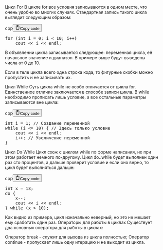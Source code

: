 <p>Цикл For
В цикле for все условия записываются в одном месте, что очень удобно во многих случаях. 
Стандартная запись такого цикла выглядит следующим образом:</p>
<div class="code_element"><div class="lang_line"><text>cpp</text><button class="copy_code_button" onclick="CopyCode(this)"><svg style="width: 1.2em;height: 1.2em;" aria-hidden="true" xmlns="http://www.w3.org/2000/svg" fill="none" viewBox="0 0 24 24"><path stroke="currentColor" stroke-linecap="round" stroke-linejoin="round" stroke-width="2" d="M15 4h3a1 1 0 0 1 1 1v15a1 1 0 0 1-1 1H6a1 1 0 0 1-1-1V5a1 1 0 0 1 1-1h3m0 3h6m-5-4v4h4V3h-4Z"/></svg><text>Copy code</text></button></div><div class="code language-cpp"><div class="highlight"><pre><span></span><span class="k">for</span><span class="w"> </span><span class="p">(</span><span class="kt">int</span><span class="w"> </span><span class="n">i</span><span class="w"> </span><span class="o">=</span><span class="w"> </span><span class="mi">0</span><span class="p">;</span><span class="w"> </span><span class="n">i</span><span class="w"> </span><span class="o">&lt;</span><span class="w"> </span><span class="mi">10</span><span class="p">;</span><span class="w"> </span><span class="n">i</span><span class="o">++</span><span class="p">)</span>
<span class="w">    </span><span class="n">cout</span><span class="w"> </span><span class="o">&lt;&lt;</span><span class="w"> </span><span class="n">i</span><span class="w"> </span><span class="o">&lt;&lt;</span><span class="w"> </span><span class="n">endl</span><span class="p">;</span>
</pre></div></div></div>

<p>В объявлении цикла записывается следующее: переменная цикла, её начальное значение и диапазон. 
В примере выше будут выведены числа от 0 до 10.</p>
<p>Если в теле цикла всего одна строка кода, то фигурные скобки можно пропустить и не записывать их.</p>
<p>Цикл While
Суть цикла while не особо отличается от цикла for. Единственное отличие заключается в способе записи цикла. 
В while необходимо прописать лишь условие, а все остальные параметры записываются вне цикла:</p>
<div class="code_element"><div class="lang_line"><text>cpp</text><button class="copy_code_button" onclick="CopyCode(this)"><svg style="width: 1.2em;height: 1.2em;" aria-hidden="true" xmlns="http://www.w3.org/2000/svg" fill="none" viewBox="0 0 24 24"><path stroke="currentColor" stroke-linecap="round" stroke-linejoin="round" stroke-width="2" d="M15 4h3a1 1 0 0 1 1 1v15a1 1 0 0 1-1 1H6a1 1 0 0 1-1-1V5a1 1 0 0 1 1-1h3m0 3h6m-5-4v4h4V3h-4Z"/></svg><text>Copy code</text></button></div><div class="code language-cpp"><div class="highlight"><pre><span></span><span class="kt">int</span><span class="w"> </span><span class="n">i</span><span class="w"> </span><span class="o">=</span><span class="w"> </span><span class="mi">1</span><span class="p">;</span><span class="w"> </span><span class="c1">// Создание переменной</span>
<span class="k">while</span><span class="w"> </span><span class="p">(</span><span class="n">i</span><span class="w"> </span><span class="o">&lt;=</span><span class="w"> </span><span class="mi">10</span><span class="p">)</span><span class="w"> </span><span class="p">{</span><span class="w"> </span><span class="c1">// Здесь только условие</span>
<span class="w">    </span><span class="n">cout</span><span class="w"> </span><span class="o">&lt;&lt;</span><span class="w"> </span><span class="n">i</span><span class="w"> </span><span class="o">&lt;&lt;</span><span class="w"> </span><span class="n">endl</span><span class="p">;</span>
<span class="w">    </span><span class="n">i</span><span class="o">++</span><span class="p">;</span><span class="w"> </span><span class="c1">// Увеличение переменной</span>
<span class="p">}</span>
</pre></div></div></div>

<p>Цикл Do While
Цикл схож с циклом while по форме написания, но при этом работает немного по-другому. 
Цикл do..while будет выполнен один раз сто процентов, а дальше проверит условие и если оно верно, то цикл будет выполняться дальше:</p>
<div class="code_element"><div class="lang_line"><text>cpp</text><button class="copy_code_button" onclick="CopyCode(this)"><svg style="width: 1.2em;height: 1.2em;" aria-hidden="true" xmlns="http://www.w3.org/2000/svg" fill="none" viewBox="0 0 24 24"><path stroke="currentColor" stroke-linecap="round" stroke-linejoin="round" stroke-width="2" d="M15 4h3a1 1 0 0 1 1 1v15a1 1 0 0 1-1 1H6a1 1 0 0 1-1-1V5a1 1 0 0 1 1-1h3m0 3h6m-5-4v4h4V3h-4Z"/></svg><text>Copy code</text></button></div><div class="code language-cpp"><div class="highlight"><pre><span></span><span class="kt">int</span><span class="w"> </span><span class="n">x</span><span class="w"> </span><span class="o">=</span><span class="w"> </span><span class="mi">13</span><span class="p">;</span>
<span class="k">do</span><span class="w"> </span><span class="p">{</span>
<span class="w">    </span><span class="n">x</span><span class="o">--</span><span class="p">;</span>
<span class="w">    </span><span class="n">cout</span><span class="w"> </span><span class="o">&lt;&lt;</span><span class="w"> </span><span class="n">i</span><span class="w"> </span><span class="o">&lt;&lt;</span><span class="w"> </span><span class="n">endl</span><span class="p">;</span>
<span class="p">}</span><span class="w"> </span><span class="k">while</span><span class="w"> </span><span class="p">(</span><span class="n">x</span><span class="w"> </span><span class="o">&gt;</span><span class="w"> </span><span class="mi">10</span><span class="p">);</span>
</pre></div></div></div>

<p>Как видно из примера, цикл изначально неверный, но это не мешает ему сработать один раз.
Операторы для работы в циклах
Существует два основных оператора для работы в циклах:</p>
<p>Оператор break - служит для выхода из цикла полностью;
Оператор continue - пропускает лишь одну итерацию и не выходит из цикла.</p>